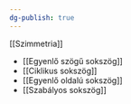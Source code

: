 ```yaml
---
dg-publish: true
---
```

[[Szimmetria]]

- [[Egyenlő szögű sokszög]]
- [[Ciklikus sokszög]]
- [[Egyenlő oldalú sokszög]]
- [[Szabályos sokszög]]